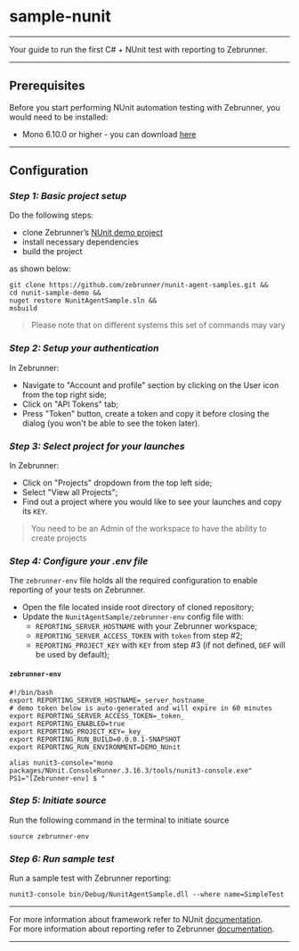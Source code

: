 # sample-nunit
___
Your guide to run the first C# + NUnit test with reporting to Zebrunner.
___
## Prerequisites
Before you start performing NUnit automation testing with Zebrunner, you would need to be installed:
- Mono 6.10.0 or higher - you can download [here](https://www.mono-project.com/download/stable/)
___
## Configuration
### _Step 1: Basic project setup_
Do the following steps:
- clone Zebrunner’s [NUnit demo project](https://github.com/zebrunner/nunit-agent-samples.git)
- install necessary dependencies
- build the project

as shown below:

```
git clone https://github.com/zebrunner/nunit-agent-samples.git &&
cd nunit-sample-demo &&
nuget restore NunitAgentSample.sln &&
msbuild
```
> Please note that on different systems this set of commands may vary


### _Step 2: Setup your authentication_
In Zebrunner:
- Navigate to "Account and profile" section by clicking on the User icon from the top right side;
- Click on "API Tokens" tab;
- Press "Token" button, create a token and copy it before closing the dialog (you won't be able to see the token later).

### _Step 3: Select project for your launches_
In Zebrunner:
- Click on "Projects" dropdown from the top left side;
- Select "View all Projects";
- Find out a project where you would like to see your launches and copy its `KEY`.

> You need to be an Admin of the workspace to have the ability to create projects

### _Step 4: Configure your .env file_
The `zebrunner-env` file holds all the required configuration to enable reporting of your tests on Zebrunner.

- Open the file located inside root directory of cloned repository;
- Update the `NunitAgentSample/zebrunner-env` config file with:
    - `REPORTING_SERVER_HOSTNAME` with your Zebrunner workspace;
    - `REPORTING_SERVER_ACCESS_TOKEN` with `token` from step #2;
    - `REPORTING_PROJECT_KEY` with `KEY` from step #3 (if not defined, `DEF` will be used by default);

#### **`zebrunner-env`**
```
#!/bin/bash
export REPORTING_SERVER_HOSTNAME=_server_hostname_
# demo token below is auto-generated and will expire in 60 minutes
export REPORTING_SERVER_ACCESS_TOKEN=_token_
export REPORTING_ENABLED=true
export REPORTING_PROJECT_KEY=_key_
export REPORTING_RUN_BUILD=0.0.0.1-SNAPSHOT
export REPORTING_RUN_ENVIRONMENT=DEMO_NUnit

alias nunit3-console="mono packages/NUnit.ConsoleRunner.3.16.3/tools/nunit3-console.exe"
PS1="[Zebrunner-env] $ "
```

### _Step 5: Initiate source_
Run the following command in the terminal to initiate source
```
source zebrunner-env 
```

### _Step 6: Run sample test_

Run a sample test with Zebrunner reporting:
```
nunit3-console bin/Debug/NunitAgentSample.dll --where name=SimpleTest
```
___
For more information about framework refer to NUnit [documentation](https://docs.nunit.org/).<br>
For more information about reporting refer to Zebrunner [documentation](https://zebrunner.com/documentation/reporting/nunit/).
___